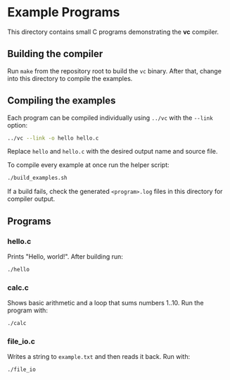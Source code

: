 # Example Programs

This directory contains small C programs demonstrating the **vc** compiler.

## Building the compiler

Run `make` from the repository root to build the `vc` binary. After that,
change into this directory to compile the examples.

## Compiling the examples

Each program can be compiled individually using `../vc` with the `--link`
option:

```sh
../vc --link -o hello hello.c
```

Replace `hello` and `hello.c` with the desired output name and source file.

To compile every example at once run the helper script:

```sh
./build_examples.sh
```

If a build fails, check the generated `<program>.log` files in this
directory for compiler output.

## Programs

### hello.c
Prints "Hello, world!". After building run:

```sh
./hello
```

### calc.c
Shows basic arithmetic and a loop that sums numbers 1..10. Run the program
with:

```sh
./calc
```

### file_io.c
Writes a string to `example.txt` and then reads it back. Run with:

```sh
./file_io
```
